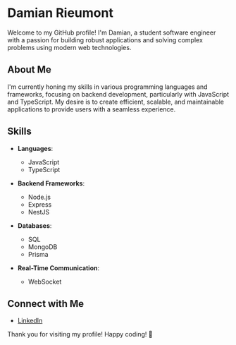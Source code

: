 # Damian Rieumont

Welcome to my GitHub profile! I'm Damian, a student software engineer with a passion for building robust applications and solving complex problems using modern web technologies.

## About Me

I'm currently honing my skills in various programming languages and frameworks, focusing on backend development, particularly with JavaScript and TypeScript. My desire is to create efficient, scalable, and maintainable applications to provide users with a seamless experience.

## Skills

- **Languages**: 
  - JavaScript
  - TypeScript

- **Backend Frameworks**: 
  - Node.js
  - Express
  - NestJS

- **Databases**: 
  - SQL
  - MongoDB
  - Prisma

- **Real-Time Communication**: 
  - WebSocket

## Connect with Me

- [LinkedIn](https://www.linkedin.com/in/damianrieumont/)

Thank you for visiting my profile! Happy coding! 🚀

